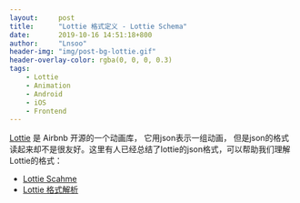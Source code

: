 ```yaml
---
layout:     post
title:      "Lottie 格式定义 - Lottie Schema"
date:       2019-10-16 14:51:18+800
author:     "Lnsoo"
header-img: "img/post-bg-lottie.gif"
header-overlay-color: rgba(0, 0, 0, 0.3)
tags:
    - Lottie
    - Animation
    - Android
    - iOS
    - Frontend
---
```


 [Lottie](https://airbnb.io/lottie/) 是 Airbnb 开源的一个动画库， 它用json表示一组动画， 但是json的格式读起来却不是很友好。这里有人已经总结了lottie的json格式，可以帮助我们理解Lottie的格式：

 - [Lottie Scahme](https://lottie-lint.github.io/lottie-schema/)
 - [Lottie 格式解析](https://www.processon.com/view/link/5c2ece6ae4b08a768398b06d)
